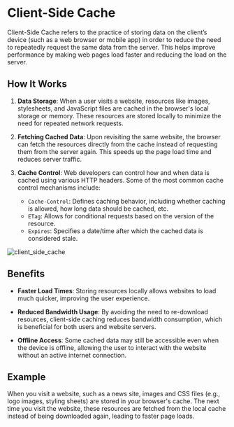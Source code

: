 # Client-Side Cache

Client-Side Cache refers to the practice of storing data on the client’s device (such as a web browser or mobile app) in order to reduce the need to repeatedly request the same data from the server. This helps improve performance by making web pages load faster and reducing the load on the server.

## How It Works

1. **Data Storage**:
   When a user visits a website, resources like images, stylesheets, and JavaScript files are cached in the browser's local storage or memory. These resources are stored locally to minimize the need for repeated network requests.

2. **Fetching Cached Data**:
   Upon revisiting the same website, the browser can fetch the resources directly from the cache instead of requesting them from the server again. This speeds up the page load time and reduces server traffic.

3. **Cache Control**:
   Web developers can control how and when data is cached using various HTTP headers. Some of the most common cache control mechanisms include:
   - `Cache-Control`: Defines caching behavior, including whether caching is allowed, how long data should be cached, etc.
   - `ETag`: Allows for conditional requests based on the version of the resource.
   - `Expires`: Specifies a date/time after which the cached data is considered stale.

![client_side_cache](https://github.com/user-attachments/assets/692bbd12-9d50-4801-92c4-4fb1dffbf9a4)

## Benefits

- **Faster Load Times**:
  Storing resources locally allows websites to load much quicker, improving the user experience.
  
- **Reduced Bandwidth Usage**:
  By avoiding the need to re-download resources, client-side caching reduces bandwidth consumption, which is beneficial for both users and website servers.
  
- **Offline Access**:
  Some cached data may still be accessible even when the device is offline, allowing the user to interact with the website without an active internet connection.

## Example

When you visit a website, such as a news site, images and CSS files (e.g., logo images, styling sheets) are stored in your browser's cache. The next time you visit the website, these resources are fetched from the local cache instead of being downloaded again, leading to faster page loads.

